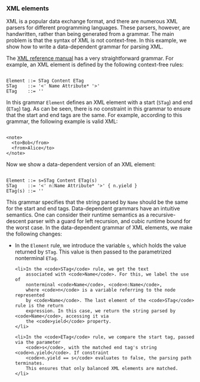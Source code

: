 
<div markdown="1">

### XML elements

<p>XML is a popular data exchange format, and there are numerous XML parsers
for different programming languages. These parsers, however, are handwritten,
rather than being generated from a grammar. The main problem is that the
syntax of XML is not context-free. In this example, we show how to write
a data-dependent grammar for parsing XML.</p>

<p>The <a href="http://www.w3.org/TR/xml11/#NT-element">XML reference manual</a>
has a very straightforward grammar. For example, an XML element is defined by the
following context-free rules: 
<p>


<div class="code-container">
<pre><code class="language-bison">
Element ::= STag Content ETag
STag    ::= '<' Name Attribute* '>'
ETag    ::= '</' Name '>'
</code></pre>
</div>

<p>In this grammar <code>Element</code> defines an XML element with a 
start (<code>STag</code>) and end (<code>ETag</code>) tag. As can be seen, there 
is no constraint in this grammar to ensure that the start and end tags are the same. 
For example, according to this grammar, the following example is valid XML:</p>


<div class="code-container">
<pre><code class="language-xml">
&lt;note&gt;
  &lt;to&gt;Bob&lt;/from&gt;
  &lt;from&gt;Alice&lt;/to&gt;
&lt;/note&gt;
</code></pre>
<a href="https://github.com/iguana-parser/examples/blob/master/src/test/scala/IguanaExamples.scala#L48-L51" target="_blank" class="github-link"></a>
</div>

<p>Now we show a data-dependent version of an XML element:</p>

<div class="code-container">
<pre><code class="language-bison">
Element ::= s=STag Content ETag(s)
STag    ::= '<' n:Name Attribute* '>' { n.yield }
ETag(s) ::= '</' n:Name [n.yield == s] '>'
</code></pre>
<a href="https://github.com/iguana-parser/examples/blob/master/src/resources/grammars/XML.iggy#L8-L10" target="_blank" class="github-link"></a>
</div>

<p>This grammar specifies 
that the string parsed by <code>Name</code> should be the same for the start and end 
tags. Data-dependent grammars have an intuitive semantics. One can consider their
runtime semantics as a recursive-descent parser with a guard for left recursion,
and cubic runtime bound for the worst case. In the data-dependent grammar of XML
elements, we make the following changes:</p>

<ul>
	<li>In the <code>Element</code> rule, we introduce the variable 
		<code>s</code>, which holds the value returned by <code>STag</code>. 
		This value is then passed to the parametrized nonterminal <code>ETag</code>.
	</li>

	<li>In the <code>STag</code> rule, we get the text
		associated with <code>Name</code>. For this, we label the use of 
		nonterminal <code>Name</code>, <code>n:Name</code>,
		where <code>n</code> is a variable referring to the node represented
		by <code>Name</code>. The last element of the <code>STag</code> rule is the return
		expression. In this case, we return the string parsed by <code>Name</code>, accessing it via
		the <code>yield</code> property.
	</li>

	<li>In the <code>ETag</code> rule, we compare the start tag, passed via the parameter
		<code>s</code>, with the matched end tag's string <code>n.yield</code>. If constraint
		<code>n.yield == s</code> evaluates to false, the parsing path terminates.
		This ensures that only balanced XML elements are matched.
	</li>
</ul>

</div>
